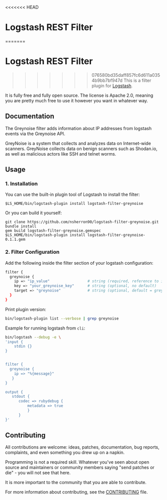 <<<<<<< HEAD
# Logstash REST Filter 
=======
# Logstash REST Filter
>>>>>>> 076580bd35daff857fc6d611a0354b9bb7bf947d
This is a filter plugin for [Logstash](https://github.com/elastic/logstash).

It is fully free and fully open source. The license is Apache 2.0, meaning you are pretty much free to use it however you want in whatever way.

## Documentation

The Greynoise filter adds information about IP addresses from logstash events via the Greynoise API.

GreyNoise is a system that collects and analyzes data on Internet-wide scanners.
GreyNoise collects data on benign scanners such as Shodan.io, as well as malicious actors like SSH and telnet worms.

## Usage
### 1. Installation
You can use the built-in plugin tool of Logstash to install the filter:
```
$LS_HOME/bin/logstash-plugin install logstash-filter-greynoise
```

Or you can build it yourself:
```
git clone https://github.com/nsherron90/logstash-filter-greynoise.git
bundle install
gem build logstash-filter-greynoise.gemspec
$LS_HOME/bin/logstash-plugin install logstash-filter-greynoise-0.1.1.gem
```

### 2. Filter Configuration
Add the following inside the filter section of your logstash configuration:

```sh
filter {
  greynoise {
    ip => "ip_value"                 # string (required, reference to ip address field)
    key => "your_greynoise_key"      # string (optional, no default)
    target => "greynoise"            # string (optional, default = greynoise)
  }
}
```

Print plugin version:

``` bash
bin/logstash-plugin list --verbose | grep greynoise
```

Example for running logstash from `cli`:

``` bash
bin/logstash --debug -e \
'input {
    stdin {}
}


filter {
  greynoise {
    ip => "%{message}"
   }
}

output {
   stdout {
      codec => rubydebug {
          metadata => true
          }
      }
}'
```



## Contributing

All contributions are welcome: ideas, patches, documentation, bug reports, complaints, and even something you drew up on a napkin.

Programming is not a required skill. Whatever you've seen about open source and maintainers or community members  saying "send patches or die" - you will not see that here.

It is more important to the community that you are able to contribute.

For more information about contributing, see the [CONTRIBUTING](https://github.com/elasticsearch/logstash/blob/master/CONTRIBUTING.md) file.
